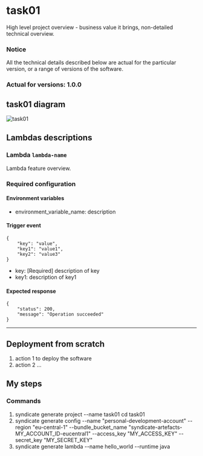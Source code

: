 # task01

High level project overview - business value it brings, non-detailed technical overview.

### Notice
All the technical details described below are actual for the particular
version, or a range of versions of the software.
### Actual for versions: 1.0.0

## task01 diagram

![task01](pics/task01_diagram.png)

## Lambdas descriptions

### Lambda `lambda-name`
Lambda feature overview.

### Required configuration
#### Environment variables
* environment_variable_name: description

#### Trigger event
```buildoutcfg
{
    "key": "value",
    "key1": "value1",
    "key2": "value3"
}
```
* key: [Required] description of key
* key1: description of key1

#### Expected response
```buildoutcfg
{
    "status": 200,
    "message": "Operation succeeded"
}
```
---

## Deployment from scratch
1. action 1 to deploy the software
2. action 2
...

## My steps

### Commands
1) syndicate generate project --name task01 cd task01
2) syndicate generate config --name "personal-development-account" --region "eu-central-1" --bundle_bucket_name "syndicate-artefacts-MY_ACCOUNT_ID-eucentral1" --access_key "MY_ACCESS_KEY" --secret_key "MY_SECRET_KEY"
3) syndicate generate lambda --name hello_world --runtime java